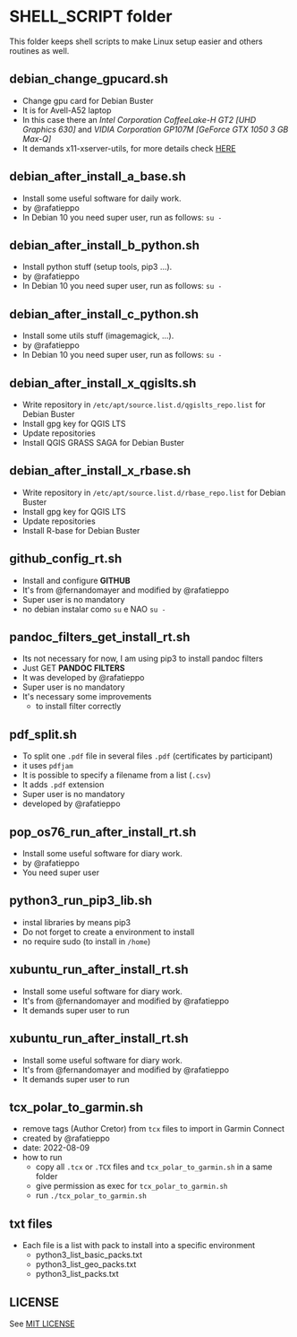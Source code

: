 # SHELL_SCRIPT folder

This folder keeps shell scripts to make Linux setup easier and others
routines as well.

## debian_change_gpucard.sh

- Change gpu card for Debian Buster
- It is for Avell-A52 laptop 
- In this case there an *Intel Corporation CoffeeLake-H GT2 [UHD Graphics 630]* and *VIDIA Corporation GP107M [GeForce GTX 1050 3 GB Max-Q]*
- It demands x11-xserver-utils, for more details check [HERE](https://rafatieppo.github.io/post/2020_05_25_debian_nvidia/)

## debian_after_install_a_base.sh

- Install some useful software for daily work.
- by @rafatieppo
- In Debian 10 you need super user, run as follows:
    `su -`

## debian_after_install_b_python.sh

- Install python stuff (setup tools, pip3 ...).
- by @rafatieppo
- In Debian 10 you need super user, run as follows:
    `su -`

## debian_after_install_c_python.sh

- Install some utils stuff (imagemagick, ...).
- by @rafatieppo
- In Debian 10 you need super user, run as follows:
    `su -`

## debian_after_install_x_qgislts.sh

- Write repository in `/etc/apt/source.list.d/qgislts_repo.list` for Debian Buster
- Install gpg key for QGIS LTS
- Update repositories
- Install QGIS GRASS SAGA for Debian Buster

## debian_after_install_x_rbase.sh

- Write repository in `/etc/apt/source.list.d/rbase_repo.list` for Debian Buster
- Install gpg key for QGIS LTS
- Update repositories
- Install R-base for Debian Buster

## github_config_rt.sh

- Install and configure **GITHUB**
- It's from @fernandomayer and modified by @rafatieppo
- Super user is no mandatory
- no debian instalar como `su` e NAO `su -`

## pandoc_filters_get_install_rt.sh

- Its not necessary for now, I am using pip3 to install pandoc filters
- Just GET **PANDOC FILTERS**
- It was developed by @rafatieppo
- Super user is no mandatory
- It's necessary some improvements
    - to install filter correctly

## pdf_split.sh

- To split one ```.pdf``` file in several files ```.pdf``` (certificates by participant)
- it uses ```pdfjam```
- It is possible to specify a filename from a list (```.csv```)
- It adds ```.pdf``` extension
- Super user is no mandatory
- developed by @rafatieppo

## pop_os76_run_after_install_rt.sh

- Install some useful software for diary work.
- by @rafatieppo
- You need super user

## python3_run_pip3_lib.sh

- instal libraries by means pip3
- Do not forget to create a environment to install
- no require sudo (to install in `/home`)

## xubuntu_run_after_install_rt.sh

- Install some useful software for diary work.
- It's from @fernandomayer and modified by @rafatieppo
- It demands super user to run


## xubuntu_run_after_install_rt.sh

- Install some useful software for diary work.
- It's from @fernandomayer and modified by @rafatieppo
- It demands super user to run

## tcx_polar_to_garmin.sh

- remove tags (Author Cretor) from `tcx` files to import in Garmin Connect
- created by @rafatieppo
- date: 2022-08-09
- how to run
    - copy all `.tcx` or `.TCX` files and `tcx_polar_to_garmin.sh` in a same folder
    - give permission as exec for `tcx_polar_to_garmin.sh` 
    - run `./tcx_polar_to_garmin.sh` 

## txt files

- Each file is a list with pack to install into a specific environment
  - python3_list_basic_packs.txt
  - python3_list_geo_packs.txt
  - python3_list_packs.txt

## LICENSE

See [MIT LICENSE](https://github.com/rafatieppo/SHELL_SCRIPT/blob/master/LICENSE.md)



